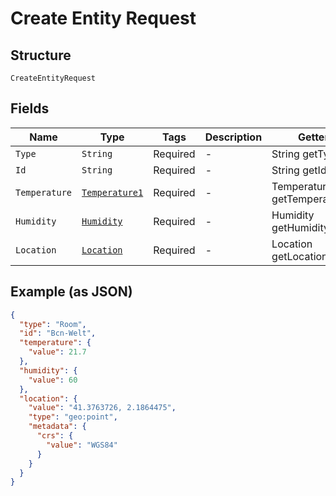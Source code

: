 
# Create Entity Request

## Structure

`CreateEntityRequest`

## Fields

| Name | Type | Tags | Description | Getter | Setter |
|  --- | --- | --- | --- | --- | --- |
| `Type` | `String` | Required | - | String getType() | setType(String type) |
| `Id` | `String` | Required | - | String getId() | setId(String id) |
| `Temperature` | [`Temperature1`](../../doc/models/temperature-1.md) | Required | - | Temperature1 getTemperature() | setTemperature(Temperature1 temperature) |
| `Humidity` | [`Humidity`](../../doc/models/humidity.md) | Required | - | Humidity getHumidity() | setHumidity(Humidity humidity) |
| `Location` | [`Location`](../../doc/models/location.md) | Required | - | Location getLocation() | setLocation(Location location) |

## Example (as JSON)

```json
{
  "type": "Room",
  "id": "Bcn-Welt",
  "temperature": {
    "value": 21.7
  },
  "humidity": {
    "value": 60
  },
  "location": {
    "value": "41.3763726, 2.1864475",
    "type": "geo:point",
    "metadata": {
      "crs": {
        "value": "WGS84"
      }
    }
  }
}
```

